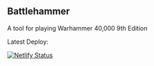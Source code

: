 ## Battlehammer

A tool for playing Warhammer 40,000 9th Edition

Latest Deploy:

[![Netlify Status](https://api.netlify.com/api/v1/badges/b8d665a3-a992-41eb-b7e7-a7e58543a800/deploy-status)](https://app.netlify.com/sites/battlehammer/deploys)
